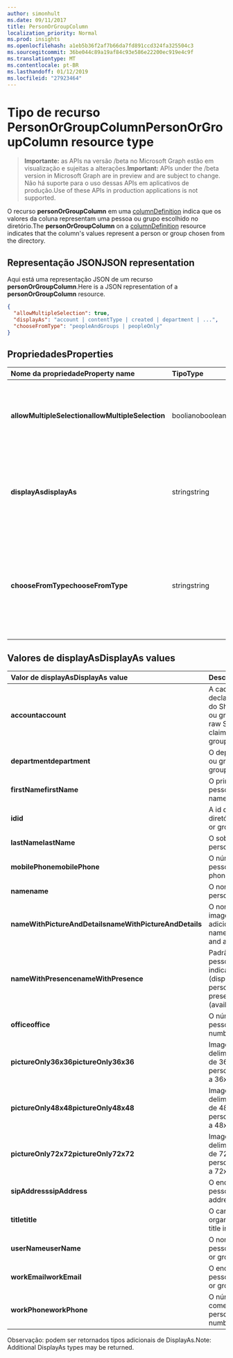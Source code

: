 ```yaml
---
author: simonhult
ms.date: 09/11/2017
title: PersonOrGroupColumn
localization_priority: Normal
ms.prod: insights
ms.openlocfilehash: a1eb5b36f2af7b66da7fd891ccd324fa325504c3
ms.sourcegitcommit: 36be044c89a19af84c93e586e22200ec919e4c9f
ms.translationtype: MT
ms.contentlocale: pt-BR
ms.lasthandoff: 01/12/2019
ms.locfileid: "27923464"
---
```

# <a name="personorgroupcolumn-resource-type"></a><span data-ttu-id="a4aad-102">Tipo de recurso PersonOrGroupColumn</span><span class="sxs-lookup"><span data-stu-id="a4aad-102">PersonOrGroupColumn resource type</span></span>

> <span data-ttu-id="a4aad-103">**Importante:** as APIs na versão /beta no Microsoft Graph estão em visualização e sujeitas a alterações.</span><span class="sxs-lookup"><span data-stu-id="a4aad-103">**Important:** APIs under the /beta version in Microsoft Graph are in preview and are subject to change.</span></span> <span data-ttu-id="a4aad-104">Não há suporte para o uso dessas APIs em aplicativos de produção.</span><span class="sxs-lookup"><span data-stu-id="a4aad-104">Use of these APIs in production applications is not supported.</span></span>

<span data-ttu-id="a4aad-105">O recurso **personOrGroupColumn** em uma [columnDefinition](columndefinition.md) indica que os valores da coluna representam uma pessoa ou grupo escolhido no diretório.</span><span class="sxs-lookup"><span data-stu-id="a4aad-105">The **personOrGroupColumn** on a [columnDefinition](columndefinition.md) resource indicates that the column's values represent a person or group chosen from the directory.</span></span>

## <a name="json-representation"></a><span data-ttu-id="a4aad-106">Representação JSON</span><span class="sxs-lookup"><span data-stu-id="a4aad-106">JSON representation</span></span>

<span data-ttu-id="a4aad-107">Aqui está uma representação JSON de um recurso **personOrGroupColumn**.</span><span class="sxs-lookup"><span data-stu-id="a4aad-107">Here is a JSON representation of a **personOrGroupColumn** resource.</span></span>
<!-- { "blockType": "resource", "@type": "microsoft.graph.personOrGroupColumn", "@property.aka": "chooseFromType=format" } -->

```json
{
  "allowMultipleSelection": true,
  "displayAs": "account | contentType | created | department | ...",
  "chooseFromType": "peopleAndGroups | peopleOnly"
}
```

## <a name="properties"></a><span data-ttu-id="a4aad-108">Propriedades</span><span class="sxs-lookup"><span data-stu-id="a4aad-108">Properties</span></span>

| <span data-ttu-id="a4aad-109">Nome da propriedade</span><span class="sxs-lookup"><span data-stu-id="a4aad-109">Property name</span></span>              | <span data-ttu-id="a4aad-110">Tipo</span><span class="sxs-lookup"><span data-stu-id="a4aad-110">Type</span></span>    | <span data-ttu-id="a4aad-111">Descrição</span><span class="sxs-lookup"><span data-stu-id="a4aad-111">Description</span></span>
|:---------------------------|:--------|:--------------------------------------
| <span data-ttu-id="a4aad-112">**allowMultipleSelection**</span><span class="sxs-lookup"><span data-stu-id="a4aad-112">**allowMultipleSelection**</span></span> | <span data-ttu-id="a4aad-113">booliano</span><span class="sxs-lookup"><span data-stu-id="a4aad-113">boolean</span></span> | <span data-ttu-id="a4aad-114">Indica se vários valores podem ser selecionados da origem.</span><span class="sxs-lookup"><span data-stu-id="a4aad-114">Indicates whether multiple values can be selected from the source.</span></span>
| <span data-ttu-id="a4aad-115">**displayAs**</span><span class="sxs-lookup"><span data-stu-id="a4aad-115">**displayAs**</span></span>              | <span data-ttu-id="a4aad-116">string</span><span class="sxs-lookup"><span data-stu-id="a4aad-116">string</span></span>  | <span data-ttu-id="a4aad-117">Como exibir as informações sobre a pessoa ou grupo escolhido.</span><span class="sxs-lookup"><span data-stu-id="a4aad-117">How to display the information about the person or group chosen.</span></span> <span data-ttu-id="a4aad-118">Veja a seguir.</span><span class="sxs-lookup"><span data-stu-id="a4aad-118">See below.</span></span>
| <span data-ttu-id="a4aad-119">**chooseFromType**</span><span class="sxs-lookup"><span data-stu-id="a4aad-119">**chooseFromType**</span></span>         | <span data-ttu-id="a4aad-120">string</span><span class="sxs-lookup"><span data-stu-id="a4aad-120">string</span></span>  | <span data-ttu-id="a4aad-121">Se permite somente a seleção de pessoas, ou de pessoas e grupos.</span><span class="sxs-lookup"><span data-stu-id="a4aad-121">Whether to allow selection of people only, or people and groups.</span></span> <span data-ttu-id="a4aad-122">Deve ser `peopleAndGroups` ou `peopleOnly`.</span><span class="sxs-lookup"><span data-stu-id="a4aad-122">Must be one of `peopleAndGroups` or `peopleOnly`.</span></span>

## <a name="displayas-values"></a><span data-ttu-id="a4aad-123">Valores de displayAs</span><span class="sxs-lookup"><span data-stu-id="a4aad-123">DisplayAs values</span></span>

| <span data-ttu-id="a4aad-124">Valor de displayAs</span><span class="sxs-lookup"><span data-stu-id="a4aad-124">DisplayAs value</span></span>               | <span data-ttu-id="a4aad-125">Descrição</span><span class="sxs-lookup"><span data-stu-id="a4aad-125">Description</span></span>
|:------------------------------|:-----------------------
| <span data-ttu-id="a4aad-126">**account**</span><span class="sxs-lookup"><span data-stu-id="a4aad-126">**account**</span></span>                   | <span data-ttu-id="a4aad-127">A cadeia de caracteres de declaração codificada bruta do SharePoint para a pessoa ou grupo (por exemplo.</span><span class="sxs-lookup"><span data-stu-id="a4aad-127">The raw SharePoint encoded claim string for the person or group (eg.</span></span> <span data-ttu-id="a4aad-128">i:0#.f</span><span class="sxs-lookup"><span data-stu-id="a4aad-128">i:0#.f</span></span>|<span data-ttu-id="a4aad-129">membership</span><span class="sxs-lookup"><span data-stu-id="a4aad-129">membership</span></span>|<span data-ttu-id="a4aad-130">jane@contoso.com).</span><span class="sxs-lookup"><span data-stu-id="a4aad-130">jane@contoso.com).</span></span>
| <span data-ttu-id="a4aad-131">**department**</span><span class="sxs-lookup"><span data-stu-id="a4aad-131">**department**</span></span>                | <span data-ttu-id="a4aad-132">O departamento da pessoa ou grupo.</span><span class="sxs-lookup"><span data-stu-id="a4aad-132">The person or group's department.</span></span>
| <span data-ttu-id="a4aad-133">**firstName**</span><span class="sxs-lookup"><span data-stu-id="a4aad-133">**firstName**</span></span>                 | <span data-ttu-id="a4aad-134">O primeiro nome da pessoa.</span><span class="sxs-lookup"><span data-stu-id="a4aad-134">The person's first name.</span></span>
| <span data-ttu-id="a4aad-135">**id**</span><span class="sxs-lookup"><span data-stu-id="a4aad-135">**id**</span></span>                        | <span data-ttu-id="a4aad-136">A id da pessoa ou grupo no diretório.</span><span class="sxs-lookup"><span data-stu-id="a4aad-136">The id of the person or group in the directory.</span></span>
| <span data-ttu-id="a4aad-137">**lastName**</span><span class="sxs-lookup"><span data-stu-id="a4aad-137">**lastName**</span></span>                  | <span data-ttu-id="a4aad-138">O sobrenome da pessoa.</span><span class="sxs-lookup"><span data-stu-id="a4aad-138">The person's last name.</span></span>
| <span data-ttu-id="a4aad-139">**mobilePhone**</span><span class="sxs-lookup"><span data-stu-id="a4aad-139">**mobilePhone**</span></span>               | <span data-ttu-id="a4aad-140">O número de celular da pessoa.</span><span class="sxs-lookup"><span data-stu-id="a4aad-140">The person's mobile phone number.</span></span>
| <span data-ttu-id="a4aad-141">**name**</span><span class="sxs-lookup"><span data-stu-id="a4aad-141">**name**</span></span>                      | <span data-ttu-id="a4aad-142">O nome da pessoa.</span><span class="sxs-lookup"><span data-stu-id="a4aad-142">The person's name.</span></span>
| <span data-ttu-id="a4aad-143">**nameWithPictureAndDetails**</span><span class="sxs-lookup"><span data-stu-id="a4aad-143">**nameWithPictureAndDetails**</span></span> | <span data-ttu-id="a4aad-144">O nome da pessoa com sua imagem e detalhes adicionais.</span><span class="sxs-lookup"><span data-stu-id="a4aad-144">The person's name along with their picture and additional details.</span></span>
| <span data-ttu-id="a4aad-145">**nameWithPresence**</span><span class="sxs-lookup"><span data-stu-id="a4aad-145">**nameWithPresence**</span></span>          | <span data-ttu-id="a4aad-146">Padrão.</span><span class="sxs-lookup"><span data-stu-id="a4aad-146">Default.</span></span> <span data-ttu-id="a4aad-147">O nome da pessoa com um ícone indicador de presença (disponível/ocupado/etc.)</span><span class="sxs-lookup"><span data-stu-id="a4aad-147">The person's name with a presence indicator icon (available/busy/etc.)</span></span>
| <span data-ttu-id="a4aad-148">**office**</span><span class="sxs-lookup"><span data-stu-id="a4aad-148">**office**</span></span>                    | <span data-ttu-id="a4aad-149">O número comercial da pessoa.</span><span class="sxs-lookup"><span data-stu-id="a4aad-149">The person's office number.</span></span>
| <span data-ttu-id="a4aad-150">**pictureOnly36x36**</span><span class="sxs-lookup"><span data-stu-id="a4aad-150">**pictureOnly36x36**</span></span>          | <span data-ttu-id="a4aad-151">Imagem da pessoa, delimitada por um quadrado de 36 x 36 pixels.</span><span class="sxs-lookup"><span data-stu-id="a4aad-151">The person's picture, bounded by a 36x36 px square.</span></span>
| <span data-ttu-id="a4aad-152">**pictureOnly48x48**</span><span class="sxs-lookup"><span data-stu-id="a4aad-152">**pictureOnly48x48**</span></span>          | <span data-ttu-id="a4aad-153">Imagem da pessoa, delimitada por um quadrado de 48 x 48 pixels.</span><span class="sxs-lookup"><span data-stu-id="a4aad-153">The person's picture, bounded by a 48x48 px square.</span></span>
| <span data-ttu-id="a4aad-154">**pictureOnly72x72**</span><span class="sxs-lookup"><span data-stu-id="a4aad-154">**pictureOnly72x72**</span></span>          | <span data-ttu-id="a4aad-155">Imagem da pessoa, delimitada por um quadrado de 72 x 72 pixels.</span><span class="sxs-lookup"><span data-stu-id="a4aad-155">The person's picture, bounded by a 72x72 px square.</span></span>
| <span data-ttu-id="a4aad-156">**sipAddress**</span><span class="sxs-lookup"><span data-stu-id="a4aad-156">**sipAddress**</span></span>                | <span data-ttu-id="a4aad-157">O endereço sip da pessoa.</span><span class="sxs-lookup"><span data-stu-id="a4aad-157">The person's sip address.</span></span>
| <span data-ttu-id="a4aad-158">**title**</span><span class="sxs-lookup"><span data-stu-id="a4aad-158">**title**</span></span>                     | <span data-ttu-id="a4aad-159">O cargo da pessoa na organização.</span><span class="sxs-lookup"><span data-stu-id="a4aad-159">The person's title in the organization.</span></span>
| <span data-ttu-id="a4aad-160">**userName**</span><span class="sxs-lookup"><span data-stu-id="a4aad-160">**userName**</span></span>                  | <span data-ttu-id="a4aad-161">O nome de usuário da pessoa ou grupo.</span><span class="sxs-lookup"><span data-stu-id="a4aad-161">The person or group's user name.</span></span>
| <span data-ttu-id="a4aad-162">**workEmail**</span><span class="sxs-lookup"><span data-stu-id="a4aad-162">**workEmail**</span></span>                 | <span data-ttu-id="a4aad-163">O endereço de email da pessoa ou grupo.</span><span class="sxs-lookup"><span data-stu-id="a4aad-163">The person or group's email address.</span></span>
| <span data-ttu-id="a4aad-164">**workPhone**</span><span class="sxs-lookup"><span data-stu-id="a4aad-164">**workPhone**</span></span>                 | <span data-ttu-id="a4aad-165">O número de telefone comercial da pessoa.</span><span class="sxs-lookup"><span data-stu-id="a4aad-165">The person's work phone number.</span></span>

<span data-ttu-id="a4aad-166">Observação: podem ser retornados tipos adicionais de DisplayAs.</span><span class="sxs-lookup"><span data-stu-id="a4aad-166">Note: Additional DisplayAs types may be returned.</span></span>

<!-- {
  "type": "#page.annotation",
  "description": "",
  "keywords": "",
  "section": "documentation",
  "tocPath": "Resources/PersonOrGroupColumn"
} -->
